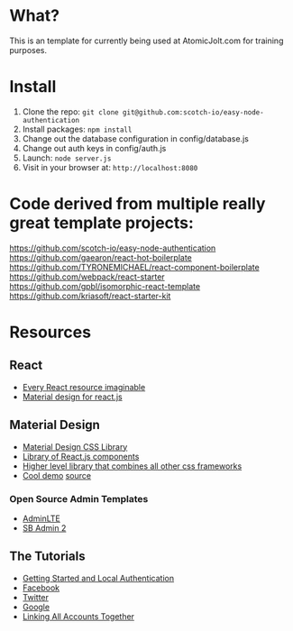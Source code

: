 # What?

This is an template for currently being used at AtomicJolt.com for training purposes.

# Install
1. Clone the repo: `git clone git@github.com:scotch-io/easy-node-authentication`
2. Install packages: `npm install`
3. Change out the database configuration in config/database.js
4. Change out auth keys in config/auth.js
5. Launch: `node server.js`
6. Visit in your browser at: `http://localhost:8080`

# Code derived from multiple really great template projects:
https://github.com/scotch-io/easy-node-authentication
https://github.com/gaearon/react-hot-boilerplate
https://github.com/TYRONEMICHAEL/react-component-boilerplate
https://github.com/webpack/react-starter
https://github.com/gpbl/isomorphic-react-template
https://github.com/kriasoft/react-starter-kit

# Resources

## React
- [Every React resource imaginable](https://github.com/enaqx/awesome-react)
- [Material design for react.js](https://github.com/callemall/material-ui)

## Material Design
- [Material Design CSS Library](http://materializecss.com/)
- [Library of React.js components](http://callemall.github.io/material-ui/#/)
- [Higher level library that combines all other css frameworks](http://semantic-ui.com/)
- [Cool demo](http://polymer-topeka.appspot.com/) [source](https://github.com/Polymer/topeka)
### Open Source Admin Templates
- [AdminLTE](https://github.com/almasaeed2010/AdminLTE)
- [SB Admin 2](https://github.com/IronSummitMedia/startbootstrap-sb-admin-2)

## The Tutorials

- [Getting Started and Local Authentication](http://scotch.io/tutorials/javascript/easy-node-authentication-setup-and-local)
- [Facebook](http://scotch.io/tutorials/javascript/easy-node-authentication-facebook)
- [Twitter](http://scotch.io/tutorials/javascript/easy-node-authentication-twitter)
- [Google](http://scotch.io/tutorials/javascript/easy-node-authentication-google)
- [Linking All Accounts Together](http://scotch.io/tutorials/javascript/easy-node-authentication-linking-all-accounts-together)
